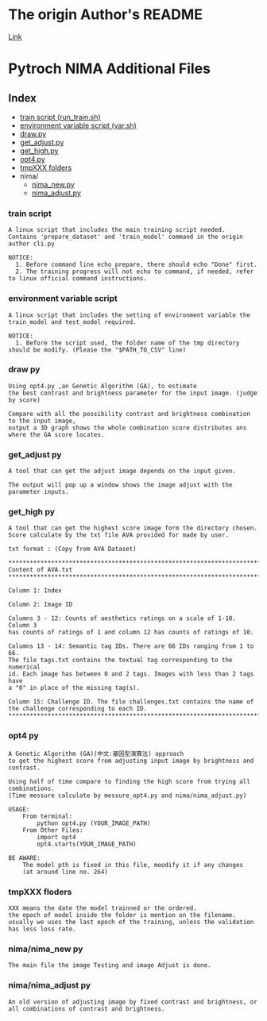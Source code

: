 # The origin Author's README
[Link](origin_README)

# Pytroch NIMA Additional Files

## Index
  * [train script (run_train.sh)](#train-script)
  * [environment variable script (var.sh)](#environment-variable-script)
  * [draw.py](#draw-py)
  *  [get_adjust.py](#getadjust-py)
  *  [get_high.py](#gethigh-py)
  *  [opt4.py](#opt4-py)
  *  [tmpXXX folders](#tmpxxx-floders)
  *  nima/
      - [nima_new.py](#nimanimanew-py)
      - [nima_adjust.py](#nimanimaadjust-py)

### train script
    A linux script that includes the main training script needed.
    Contains 'prepare_dataset' and 'train_model' command in the origin author cli.py

    NOTICE:
      1. Before command line echo prepare, there should echo "Done" first.
      2. The training progress will not echo to command, if needed, refer to linux official command instructions.

### environment variable script
    A linux script that includes the setting of environment variable the train_model and test_model required.

    NOTICE:
      1. Before the script used, the folder name of the tmp directory should be modify. (Please the "$PATH_TO_CSV" line)


### draw py
    Using opt4.py ,an Genetic Algorithm (GA), to estimate 
    the best contrast and brightness parameter for the input image. (judge by score)

    Compare with all the possibility contrast and brightness combination to the input image,
    output a 3D graph shows the whole combination score distributes ans where the GA score locates.

### get_adjust py
    A tool that can get the adjust image depends on the input given.

    The output will pop up a window shows the image adjust with the parameter inputs.


### get_high py
    A tool that can get the highest score image form the directory chosen.
    Score calculate by the txt file AVA provided for made by user.

    txt format : (Copy from AVA Dataset)

    **************************************************************************
    Content of AVA.txt
    **************************************************************************

    Column 1: Index

    Column 2: Image ID 

    Columns 3 - 12: Counts of aesthetics ratings on a scale of 1-10. Column 3 
    has counts of ratings of 1 and column 12 has counts of ratings of 10.

    Columns 13 - 14: Semantic tag IDs. There are 66 IDs ranging from 1 to 66.
    The file tags.txt contains the textual tag corresponding to the numerical
    id. Each image has between 0 and 2 tags. Images with less than 2 tags have
    a "0" in place of the missing tag(s).

    Column 15: Challenge ID. The file challenges.txt contains the name of 
    the challenge corresponding to each ID.
    **************************************************************************

### opt4 py
    A Genetic Algorithm (GA)(中文:基因型演算法) approach 
    to get the highest score from adjusting input image by brightness and contrast.

    Using half of time compare to finding the high score from trying all combinations.
    (Time messure calculate by messure_opt4.py and nima/nima_adjust.py)

    USAGE:
        From terminal:
            python opt4.py (YOUR_IMAGE_PATH) 
        From Other Files:
            import opt4
            opt4.starts(YOUR_IMAGE_PATH)

    BE AWARE:
        The model pth is fixed in this file, moodify it if any changes
        (at around line no. 264)

### tmpXXX floders
    XXX means the date the model trainned or the ordered.
    the epoch of model inside the folder is mention on the filename.
    usually we uses the last epoch of the training, unless the validation has less loss rate.

### nima/nima_new py
    The main file the image Testing and image Adjust is done.

### nima/nima_adjust py
    An old version of adjusting image by fixed contrast and brightness, or all combinations of contrast and brightness.